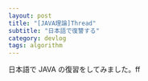 ```yaml
---
layout: post
title: "[JAVA理論]Thread"
subtitle: "日本語で復讐する"
category: devlog
tags: algorithm
---
```


日本語で JAVA の復習をしてみました。ff
